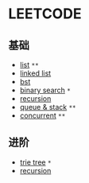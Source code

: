 # LEETCODE

## 基础
- [list](https://leetcode.com/explore/learn/card/fun-with-arrays/) `**`
- [linked list](https://leetcode.com/explore/learn/card/linked-list/)
- [bst](https://leetcode.com/explore/learn/card/data-structure-tree/)
- [binary search](https://leetcode.com/explore/learn/card/binary-search/) `*`
- [recursion](https://leetcode.com/explore/learn/card/recursion-i/)
- [queue & stack](https://leetcode.com/explore/learn/card/queue-stack/) `**`
- [concurrent](https://leetcode.com/problemset/concurrency/) `**`
## 进阶

- [trie tree](https://leetcode.com/explore/learn/card/trie/) `*`
- [recursion](https://leetcode.com/explore/learn/card/recursion-ii/)
